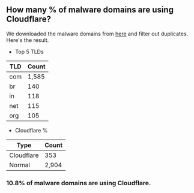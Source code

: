 ## How many % of malware domains are using Cloudflare?


We downloaded the malware domains from [here](https://urlhaus.abuse.ch) and filter out duplicates.
Here's the result.


[//]: # (start replacement)


- Top 5 TLDs

| TLD | Count |
| --- | --- |
| com | 1,585 |
| br | 140 |
| in | 118 |
| net | 115 |
| org | 105 |


- Cloudflare %

| Type | Count |
| --- | --- |
| Cloudflare | 353 |
| Normal | 2,904 |


### 10.8% of malware domains are using Cloudflare.